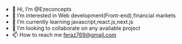 - 👋 Hi, I’m @Ezeconcepts
- 👀 I’m interested in Web development(Front-end),financial markets
- 🌱 I’m currently learning javascript,react.js,next.js
- 💞️ I’m looking to collaborate on any available project
- 📫 How to reach me feraz769@gmail.com

<!---
Ezeconcepts/Ezeconcepts is a ✨ special ✨ repository because its `README.md` (this file) appears on your GitHub profile.
You can click the Preview link to take a look at your changes.
--->

